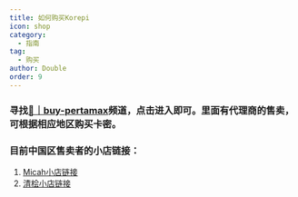 ```yaml
---
title: 如何购买Korepi
icon: shop
category:
  - 指南
tag:
  - 购买
author: Double
order: 9
---
```


### 寻找[🔑｜buy-pertamax](https://discord.com/channels/1069057220802781265/1204755981834129439)频道，点击进入即可。里面有代理商的售卖，可根据相应地区购买卡密。
### 目前中国区售卖者的小店链接：

1. [Micah小店链接]( https://fk.535888.xyz/)
2. [清桧小店链接](http://aa.nsjiasu.com/links/F5A5887D)

